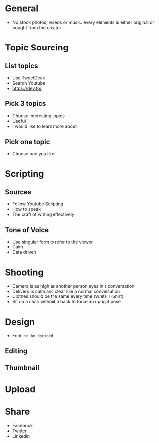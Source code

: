 # General

+ No stock photos, videos or music. every elements is either original or bought from the creator


# Topic Sourcing

## List topics
- Use TweetDeck 
- Search Youtube
- https://dev.to/

## Pick 3 topics
- Choose interesting topics
- Useful
- I would like to learn more about

## Pick one topic
- Choose one you like


# Scripting

## Sources
- Follow Youtube Scripting
- How to speak
- The craft of writing effectively

## Tone of Voice
+ Use singular form to refer to the viewer
+ Calm
+ Data driven 

# Shooting

+ Camera is as high as another person eyes in a conversation
+ Delivery is calm and clear like a normal conversation
+ Clothes should be the same every time (White T-Shirt)
+ Sit on a chair without a back to force an upright pose

# Design 

+ Font: `to be decided`

## Editing

## Thumbnail

# Upload

# Share

+ Facebook
+ Twitter
+ Linkedin
